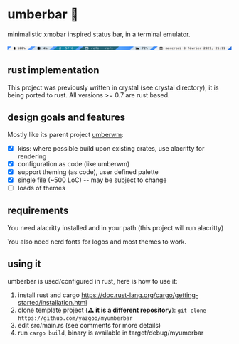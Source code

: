 # umberbar 🐏  

minimalistic xmobar inspired status bar, in a terminal emulator. 

![UmberBar Screenshot](screenshot.png)

## rust implementation

This project was previously written in crystal (see crystal directory), it is being ported to rust.
All versions >= 0.7 are rust based.

## design goals and features

Mostly like its parent project [umberwm](https://github.com/yazgoo/umberwm):

- [x] kiss: where possible build upon existing crates, use alacritty for rendering
- [x] configuration as code (like umberwm)
- [x] support theming (as code), user defined palette
- [x] single file (~500 LoC) -- may be subject to change
- [ ] loads of themes

## requirements

You need alacritty installed and in your path (this project will run alacritty)

You also need nerd fonts for logos and most themes to work.

## using it

umberbar is used/configured in rust, here is how to use it:

1. install rust and cargo https://doc.rust-lang.org/cargo/getting-started/installation.html
2. clone template project (__:warning: it is a different repository__): `git clone https://github.com/yazgoo/myumberbar`
3. edit src/main.rs (see comments for more details)
4. run `cargo build`, binary is available in target/debug/myumerbar
